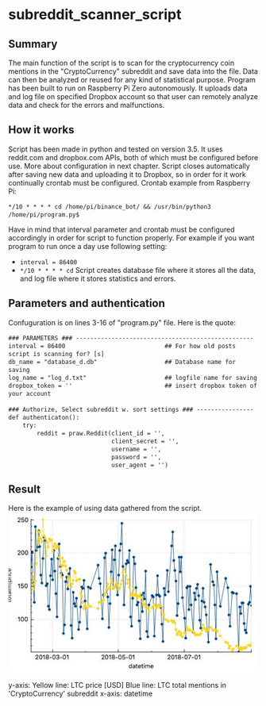 # subreddit_scanner_script

## Summary
The main function of the script is to scan for the cryptocurrency coin mentions in the "CryptoCurrency" subreddit and save data into the file. Data can then be analyzed or reused for any kind of statistical purpose. Program has been built to run on Raspberry Pi Zero autonomously. It uploads data and log file on specified Dropbox account so that user can remotely analyze data and check for the errors and malfunctions. 

## How it works
Script has been made in python and tested on version 3.5. It uses reddit.com and dropbox.com APIs, both of which must be configured before use. More about configuration in next chapter. Script closes automatically after saving new data and uploading it to Dropbox, so in order for it work continually crontab must be configured. 
Crontab example from Raspberry Pi:
```
*/10 * * * * cd /home/pi/binance_bot/ && /usr/bin/python3 /home/pi/program.py$
```
Have in mind that interval parameter and crontab must be configured accordingly in order for script to function properly. For example if you want program to run once a day use following setting:
- ```interval = 86400```
- ```*/10 * * * * cd```
Script creates database file where it stores all the data, and log file where it stores statistics and errors.

## Parameters and authentication
Confuguration is on lines 3-16 of "program.py" file. Here is the quote:
```
### PARAMETERS ### --------------------------------------------------
interval = 86400                            ## For how old posts script is scanning for? [s]
db_name = "database_d.db"                   ## Database name for saving
log_name = "log_d.txt"                      ## logfile name for saving
dropbox_token = ''                          ## insert dropbox token of your account

### Authorize, Select subreddit w. sort settings ### ----------------
def authenticaton():
    try:
        reddit = praw.Reddit(client_id = '',
                             client_secret = '',
                             username = '',
                             password = '',
                             user_agent = '')
```

## Result
Here is the example of using data gathered from the script.
![Screenshot](screenshot.jpg)

y-axis:
Yellow line: LTC price [USD]
Blue line: LTC total mentions in 'CryptoCurrency' subreddit
x-axis: 
datetime